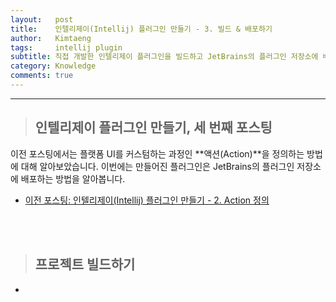 ```yaml
---
layout:   post
title:    인텔리제이(Intellij) 플러그인 만들기 - 3. 빌드 & 배포하기
author:   Kimtaeng
tags: 	  intellij plugin 
subtitle: 직접 개발한 인텔리제이 플러그인을 빌드하고 JetBrains의 플러그인 저장소에 배포해보자.
category: Knowledge
comments: true
---
```


<hr/>

> ## 인텔리제이 플러그인 만들기, 세 번째 포스팅

이전 포스팅에서는 플랫폼 UI를 커스텀하는 과정인 **액션(Action)**을 정의하는 방법에 대해 알아보았습니다.
이번에는 만들어진 플러그인은 JetBrains의 플러그인 저장소에 배포하는 방법을 알아봅니다.

- <a href="/post/creating-an-intellij-plugin-action" target="_blank">이전 포스팅: 인텔리제이(Intellij) 플러그인 만들기 - 2. Action 정의</a>

<br/><br/>

> ## 프로젝트 빌드하기
- 
